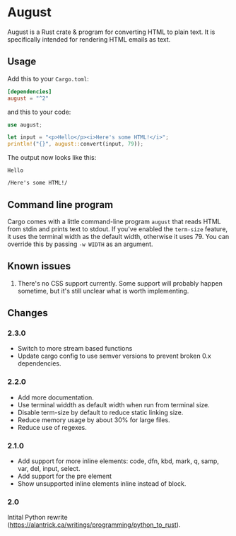 # August

August is a Rust crate & program for converting HTML to plain text.
It is specifically intended for rendering HTML emails as text.

## Usage

Add this to your `Cargo.toml`:
```toml
[dependencies]
august = "^2"
```

and this to your code:
```rust
use august;

let input = "<p>Hello</p><i>Here's some HTML!</i>";
println!("{}", august::convert(input, 79));
```

The output now looks like this:
```
Hello

/Here's some HTML!/
```

## Command line program

Cargo comes with a little command-line program `august` that reads
HTML from stdin and prints text to stdout. If you've enabled the
`term-size` feature, it uses the terminal width as the default width,
otherwise it uses 79. You can override this by passing `-w WIDTH`
as an argument.

## Known issues

1. There's no CSS support currently. Some support will probably happen
   sometime, but it's still unclear what is worth implementing.

## Changes

### 2.3.0

* Switch to more stream based functions
* Update cargo config to use semver versions to prevent broken 0.x
  dependencies.

### 2.2.0

* Add more documentation.
* Use terminal widdth as default width when run from terminal size.
* Disable term-size by default to reduce static linking size.
* Reduce memory usage by about 30% for large files.
* Reduce use of regexes.

### 2.1.0

* Add support for more inline elements: code, dfn, kbd, mark, q, samp,
  var, del, input, select.
* Add support for the pre element
* Show unsupported inline elements inline instead of block.

### 2.0

Intital Python rewrite (https://alantrick.ca/writings/programming/python_to_rust).
